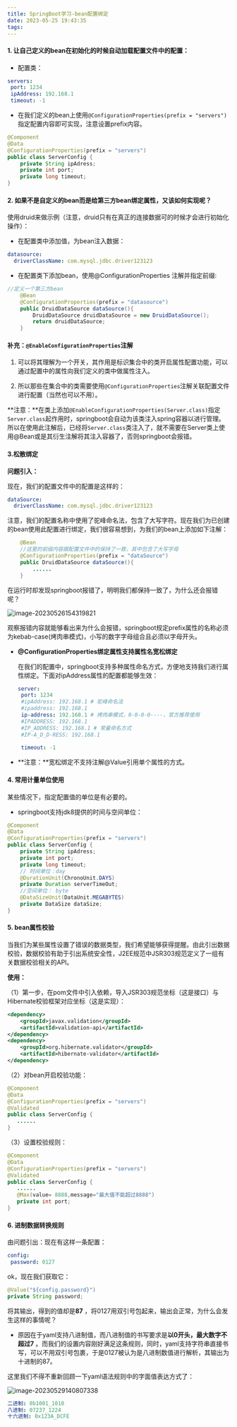 ```yaml
---
title: SpringBoot学习-bean配置绑定
date: 2023-05-25 19:43:35
tags:
---
```


#### 1. 让自己定义的bean在初始化的时候自动加载配置文件中的配置：

* 配置类：

```yaml
servers:
 port: 1234
 ipAddress: 192.168.1
 timeout: -1

```

* 在我们定义的bean上使用`@ConfigurationProperties(prefix = "servers")`指定配置内容即可实现，注意设置prefix内容。

```java
@Component
@Data
@ConfigurationProperties(prefix = "servers")
public class ServerConfig {
    private String ipAdress;
    private int port;
    private long timeout;
}
```



#### 2. 如果不是自定义的bean而是给第三方bean绑定属性，又该如何实现呢？

使用druid来做示例（注意，druid只有在真正的连接数据可的时候才会进行初始化操作）：

* 在配置类中添加值，为bean注入数据：

```yaml
datasource:
  driverClassName: com.mysql.jdbc.driver123123
```

* 在配置类下添加bean，使用@ConfigurationProperties 注解并指定前缀:

```java
//定义一个第三方bean
    @Bean
    @ConfigurationProperties(prefix = "datasource")
    public DruidDataSource dataSource(){
        DruidDataSource druidDataSource = new DruidDataSource();
        return druidDataSource;
    }
```

#### 补充：`@EnableConfigurationProperties`注解

1. 可以将其理解为一个开关，其作用是标识集合中的类开启属性配置功能，可以通过配置中的属性向我们定义的类中做属性注入。

2. 所以那些在集合中的类需要使用`@ConfigurationProperties`注解关联配置文件进行配置（当然也可以不用）。

**注意：**在类上添加`@EnableConfigurationProperties(Server.class)`指定`Server.class`起作用时，springboot会自动为该类注入spring容器以进行管理。所以在使用此注解后，已经将`Server.class`类注入了，就不需要在Server类上使用@Bean或是其衍生注解将其注入容器了，否则springboot会报错。

#### 3.松散绑定

**问题引入：**

现在，我们的配置文件中的配置是这样的：

```yaml
dataSource:
  driverClassName: com.mysql.jdbc.driver123123
```

注意，我们的配置名称中使用了驼峰命名法，包含了大写字符。现在我们为已创建的bean使用此配置进行绑定，我们很容易想到，为我们的bean上添加如下注解：

```java
    @Bean
	//这里的前缀内容跟配置文件中的保持了一致，其中包含了大写字母
    @ConfigurationProperties(prefix = "dataSource") 
    public DruidDataSource dataSource(){
        ......
    }
```

在运行时却发现springboot报错了，明明我们都保持一致了，为什么还会报错呢？

![image-20230526154319821](https://jiawei-blog-pictures.oss-cn-beijing.aliyuncs.com/blog_pictures/image-20230526154319821.png)

观察报错内容就能够看出来为什么会报错，springboot规定prefix属性的名称必须为kebab-case(烤肉串模式)，小写的数字字母组合且必须以字母开头。

* **@ConfigurationProperties绑定属性支持属性名宽松绑定**

  在我们的配置中，springboot支持多种属性命名方式，方便地支持我们进行属性绑定。下面对ipAddress属性的配置都能够生效：

  ```yaml
  server:
   port: 1234
   #ipAddress: 192.168.1 # 驼峰命名法
   #ipaddress: 192.168.1
   ip-address: 192.168.1 # 烤肉串模式，0-0-0-0----，官方推荐使用
   #IPADDRESS: 192.168.1 
   #IP_ADDRESS: 192.168.1 # 常量命名方式
   #IP-A_D_D-RESS: 192.168.1
   
   timeout: -1
  ```

* **注意：**宽松绑定不支持注解@Value引用单个属性的方式。

#### 4. 常用计量单位使用

某些情况下，指定配置值的单位是有必要的。

* springboot支持jdk8提供的时间与空间单位：

```java
@Component
@Data
@ConfigurationProperties(prefix = "servers")
public class ServerConfig {
    private String ipAdress;
    private int port;
    private long timeout;
    // 时间单位：day
    @DurationUnit(ChronoUnit.DAYS)
    private Duration serverTimeOut;
    //空间单位： byte
    @DataSizeUnit(DataUnit.MEGABYTES)
    private DataSize dataSize;
} 
```

#### 5. bean属性校验

当我们为某些属性设置了错误的数据类型，我们希望能够获得提醒。由此引出数据校验，数据校验有助于引出系统安全性，J2EE规范中JSR303规范定义了一组有关数据校验相关的API。

**使用：**

（1）第一步，在pom文件中引入依赖，导入JSR303规范坐标（这是接口）与Hibernate校验框架对应坐标（这是实现）：

```xml
<dependency>
	<groupId>javax.validation</groupId>
	<artifactId>validation-api</artifactId>
</dependency>
<dependency>
	<groupId>org.hibernate.validator</groupId>
	<artifactId>hibernate-validator</artifactId>
</dependency>
```

（2）对bean开启校验功能：

```java
@Component
@Data
@ConfigurationProperties(prefix = "servers")
@Validated
public class ServerConfig {
   ......
} 
```

（3）设置校验规则：

```java
@Component
@Data
@ConfigurationProperties(prefix = "servers")
@Validated
public class ServerConfig {
   ......
   @Max(value= 8888,message="最大值不能超过8888")
   private int port;
} 
```

#### 6. 进制数据转换规则

由问题引出：现在有这样一条配置：

```yaml
config:
 password: 0127
```

ok，现在我们获取它：

```java
@Value("${config.password}")
private String password;
```

将其输出，得到的值却是**87** ，将0127用双引号包起来，输出会正常，为什么会发生这样的事情呢？

* 原因在于yaml支持八进制值，而八进制值的书写要求是**以0开头，最大数字不超过7** 。而我们的设置内容刚好满足这条规则，同时，yaml支持字符串直接书写，可以不用双引号包裹，于是0127被认为是八进制数值进行解析，其输出为十进制的87。

这里我们不得不重新回顾一下yaml语法规则中的字面值表达方式了：

![image-20230529140807338](https://jiawei-blog-pictures.oss-cn-beijing.aliyuncs.com/blog_pictures/image-20230529140807338.png)

```yaml
二进制: 0b1001_1010
八进制: 07237_1224
十六进制: 0x123A_DCFE
```





